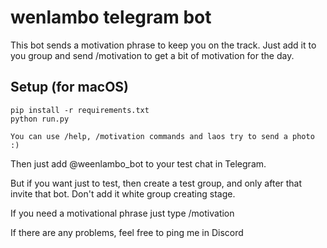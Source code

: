 # wenlambo telegram bot
This bot sends a motivation phrase to keep you on the track. 
Just add it to you group and send /motivation to get a bit of motivation for the day.

## Setup (for macOS)
```
pip install -r requirements.txt
python run.py
```

``
You can use /help, /motivation commands and laos try to send a photo :)
``

Then just add @weenlambo_bot to your test chat in Telegram.

But if you want just to test, then create a test group, and only after that invite that bot. Don't add it white group creating stage.

If you need a motivational phrase just type /motivation

If there are any problems, feel free to ping me in Discord
